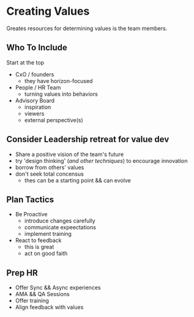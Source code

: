# Creating Values
Greates resources for determining values is the team members.

## Who To Include
Start at the top
- CxO / founders
  - they have horizon-focused
- People / HR Team
  - turning values into behaviors
- Advisory Board
  - inspiration
  - viewers
  - external perspective(s)


## Consider Leadership retreat for value dev
- Share a positive vision of the team's future
- try 'design thinking' (_and other techniques_) to encourage innovation
- borrow from others' values
- don't seek total concensus
  - thes can be a starting point && can evolve

## Plan Tactics
- Be Proactive
  - introduce changes carefully
  - communicate expeectations
  - implement training
- React to feedback
  - this is great
  - act on good faith

## Prep HR 
- Offer Sync && Async experiences
- AMA && QA Sessions
- Offer training
- Align feedback with values

